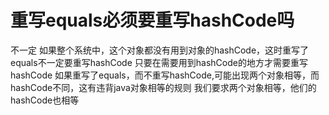 <h1>重写equals必须要重写hashCode吗</h1>
不一定
如果整个系统中，这个对象都没有用到对象的hashCode，这时重写了equals不一定要重写hashCode
只要在需要用到hashCode的地方才需要重写hashCode
如果重写了equals，而不重写hashCode,可能出现两个对象相等，而hashCode不同，这有违背java对象相等的规则
我们要求两个对象相等，他们的hashCode也相等